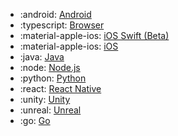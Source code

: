 <!-- To add an entry, first add an SVG logo in overrides/.icons, then add a new line item in the table. Wrap the icon filename in colons to reference it. -->

<div class="grid cards" markdown>

- :android: [Android](../../data/sdks/android-kotlin/)
- :typescript: [Browser](../../data/sdks/typescript-browser/)
- :material-apple-ios: [iOS Swift (Beta)](../../data/sdks/ios-swift/)
- :material-apple-ios: [iOS](../../data/sdks/ios/)
- :java: [Java](../../data/sdks/java/)
- :node: [Node.js](../../data/sdks/typescript-node/)
- :python: [Python](../../data/sdks/python/)
- :react: [React Native](../../data/sdks/typescript-react-native/)
- :unity: [Unity](../../data/sdks/unity/)
- :unreal: [Unreal](../../data/sdks/unreal/)
- :go: [Go](../../data/sdks/go/index)

</div>
